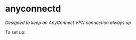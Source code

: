 # anyconnectd
_Designed to keep an AnyConnect VPN connection always up_

To set up:
~~~~ cd /opt && sudo git clone git@github.com:benyanke/anyconnectd.git && cd anyconnectd && sudo ./setup ~~~~
